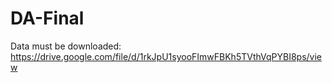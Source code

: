 # DA-Final
Data must be downloaded: https://drive.google.com/file/d/1rkJpU1syooFImwFBKh5TVthVqPYBI8ps/view